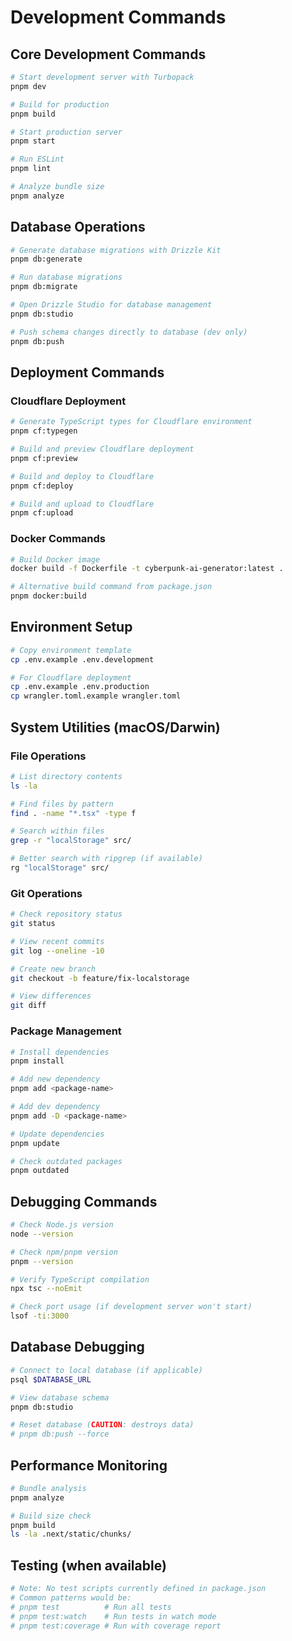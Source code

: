 # Development Commands

## Core Development Commands
```bash
# Start development server with Turbopack
pnpm dev

# Build for production
pnpm build  

# Start production server
pnpm start

# Run ESLint
pnpm lint

# Analyze bundle size
pnpm analyze
```

## Database Operations
```bash
# Generate database migrations with Drizzle Kit
pnpm db:generate

# Run database migrations
pnpm db:migrate

# Open Drizzle Studio for database management
pnpm db:studio

# Push schema changes directly to database (dev only)
pnpm db:push
```

## Deployment Commands

### Cloudflare Deployment
```bash
# Generate TypeScript types for Cloudflare environment
pnpm cf:typegen

# Build and preview Cloudflare deployment  
pnpm cf:preview

# Build and deploy to Cloudflare
pnpm cf:deploy

# Build and upload to Cloudflare
pnpm cf:upload
```

### Docker Commands
```bash
# Build Docker image
docker build -f Dockerfile -t cyberpunk-ai-generator:latest .

# Alternative build command from package.json
pnpm docker:build
```

## Environment Setup
```bash
# Copy environment template
cp .env.example .env.development

# For Cloudflare deployment
cp .env.example .env.production  
cp wrangler.toml.example wrangler.toml
```

## System Utilities (macOS/Darwin)

### File Operations
```bash
# List directory contents
ls -la

# Find files by pattern  
find . -name "*.tsx" -type f

# Search within files
grep -r "localStorage" src/

# Better search with ripgrep (if available)
rg "localStorage" src/
```

### Git Operations
```bash
# Check repository status
git status

# View recent commits
git log --oneline -10

# Create new branch
git checkout -b feature/fix-localstorage

# View differences
git diff
```

### Package Management
```bash
# Install dependencies
pnpm install

# Add new dependency
pnpm add <package-name>

# Add dev dependency  
pnpm add -D <package-name>

# Update dependencies
pnpm update

# Check outdated packages
pnpm outdated
```

## Debugging Commands
```bash
# Check Node.js version
node --version

# Check npm/pnpm version
pnpm --version

# Verify TypeScript compilation
npx tsc --noEmit

# Check port usage (if development server won't start)
lsof -ti:3000
```

## Database Debugging
```bash
# Connect to local database (if applicable)
psql $DATABASE_URL

# View database schema
pnpm db:studio

# Reset database (CAUTION: destroys data)
# pnpm db:push --force
```

## Performance Monitoring
```bash
# Bundle analysis
pnpm analyze

# Build size check
pnpm build
ls -la .next/static/chunks/
```

## Testing (when available)
```bash
# Note: No test scripts currently defined in package.json
# Common patterns would be:
# pnpm test          # Run all tests
# pnpm test:watch    # Run tests in watch mode
# pnpm test:coverage # Run with coverage report
```
